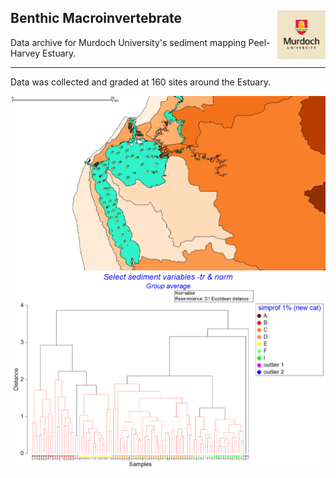 ## Benthic Macroinvertebrate  <img src="https://github.com/AquaticEcoDynamics/Peel_ARC/blob/master/Images/Logos/murdoch.png" width="77.5" height="77.5" align="right">

Data archive for Murdoch University's sediment mapping Peel-Harvey Estuary.

---

Data was collected and graded at 160 sites around the Estuary.


<img src="https://github.com/AquaticEcoDynamics/Peel_ARC/blob/master/Images/sediment.png">


<img src="https://github.com/AquaticEcoDynamics/Peel_ARC/blob/master/Images/cluster.png">

